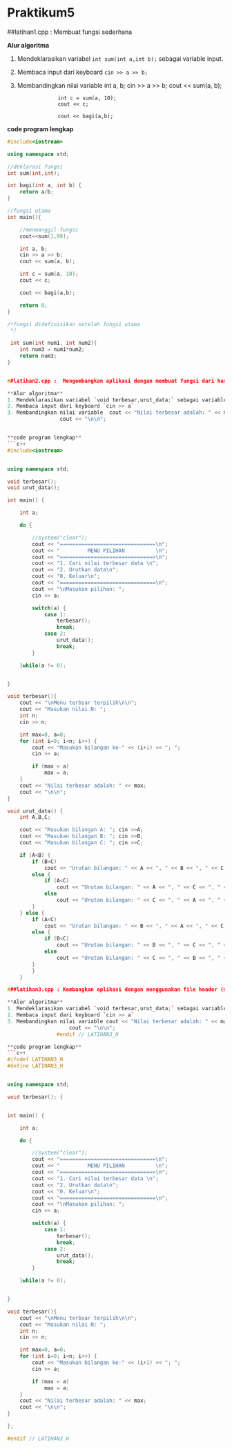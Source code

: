 # Praktikum5

##latihan1.cpp : Membuat fungsi sederhana

**Alur algoritma**
1. Mendeklarasikan variabel `int sum(int a,int b);` sebagai variable input.
2. Membaca input dari keyboard `cin >> a >> b;`
3. Membandingkan nilai variable int a, b;
				cin >> a >> b;
    				cout << sum(a, b);

    				int c = sum(a, 10);
    				cout << c;

    				cout << bagi(a,b);



**code program lengkap**
```c++
#include<iostream>

using namespace std;

//deklarasi fungsi
int sum(int,int);

int bagi(int a, int b) {
    return a/b;
}

//fungsi utama
int main(){

    //menmanggil fungsi
    cout<<sum(1,99);

    int a, b;
    cin >> a >> b;
    cout << sum(a, b);

    int c = sum(a, 10);
    cout << c;

    cout << bagi(a,b);

    return 0;
}

/*fungsi didefinisikan setelah fungsi utama
 */

 int sum(int num1, int num2){
    int num3 = num1*num2;
    return num3;
}


##latihan2.cpp :  Mengembangkan aplikasi dengan membuat fungsi dari hasil praktikum sebelumnya menjadi satu aplikasi dengan menampilkan menu pilihan.

**Alur algoritma**
1. Mendeklarasikan variabel `void terbesar,urut_data;` sebagai variable input.
2. Membaca input dari keyboard `cin >> a`
3. Membandingkan nilai variable  cout << "Nilai terbesar adalah: " << max;
   				 cout << "\n\n";


**code program lengkap**
```c++
#include<iostream>


using namespace std;

void terbesar();
void urut_data();

int main() {

    int a;

    do {

        //system("clear");
        cout << "===============================\n";
        cout << "         MENU PILIHAN          \n";
        cout << "===============================\n";
        cout << "1. Cari nilai terbesar data \n";
        cout << "2. Urutkan data\n";
        cout << "0. Keluar\n";
        cout << "===============================\n";
        cout << "\nMasukan pilihan: ";
        cin >> a;

        switch(a) {
            case 1:
                terbesar();
                break;
            case 2:
                urut_data();
                break;
        }

    }while(a != 0);


}

void terbesar(){
    cout << "\nMenu terbsar terpilih\n\n";
    cout << "Masukan nilai N: ";
    int n;
    cin >> n;

    int max=0, a=0;
    for (int i=0; i<n; i++) {
        cout << "Masukan bilangan ke-" << (i+1) << "; ";
        cin >> a;

        if (max < a)
            max = a;
    }
    cout << "Nilai terbesar adalah: " << max;
    cout << "\n\n";
}

void urut_data() {
    int A,B,C;

    cout << "Masukan bilangan A: "; cin >>A;
    cout << "Masukan bilangan B: "; cin >>B;
    cout << "Masukan bilangan C: "; cin >>C;

    if (A<B) {
        if (B<C)
            cout << "Urutan bilangan: " << A << ", " << B << ", " << C << endl;
        else {
            if (A<C)
                cout << "Urutan bilangan: " << A << ", " << C << ", " << B << endl;
            else
                cout << "Urutan bilangan: " << C << ", " << A << ", " << B << endl;
        }
    } else {
        if (A<C)
            cout << "Urutan bilangan: " << B << ", " << A << ", " << C << endl;
        else {
            if (B<C)
                cout << "Urutan bilangan: " << B << ", " << C << ", " << A << endl;
            else
                cout << "Urutan bilangan: " << C << ", " << B << ", " << A << endl;
        }
        }
    }

###latihan3.cpp : Kembangkan aplikasi dengan menggunakan file header (memisahkan fungsi kedalam file terpisah).

**Alur algoritma**
1. Mendeklarasikan variabel `void terbesar,urut_data;` sebagai variable input.
2. Membaca input dari keyboard `cin >> a`
3. Membandingkan nilai variable cout << "Nilai terbesar adalah: " << max;
    				cout << "\n\n"; 
				#endif // LATIHAN3_H

**code program lengkap**
```c++
#ifndef LATIHAN3_H
#define LATIHAN3_H


using namespace std;

void terbesar(); {


int main() {

    int a;

    do {

        //system("clear");
        cout << "===============================\n";
        cout << "         MENU PILIHAN          \n";
        cout << "===============================\n";
        cout << "1. Cari nilai terbesar data \n";
        cout << "2. Urutkan data\n";
        cout << "0. Keluar\n";
        cout << "===============================\n";
        cout << "\nMasukan pilihan: ";
        cin >> a;

        switch(a) {
            case 1:
                terbesar();
                break;
            case 2:
                urut_data();
                break;
        }

    }while(a != 0);


}

void terbesar(){
    cout << "\nMenu terbsar terpilih\n\n";
    cout << "Masukan nilai N: ";
    int n;
    cin >> n;

    int max=0, a=0;
    for (int i=0; i<n; i++) {
        cout << "Masukan bilangan ke-" << (i+1) << "; ";
        cin >> a;

        if (max < a)
            max = a;
    }
    cout << "Nilai terbesar adalah: " << max;
    cout << "\n\n";
}

};

#endif // LATIHAN3_H
